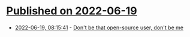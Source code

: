# [Published on 2022-06-19](index.md)

* [2022-06-19, 08:15:41](https://news.ycombinator.com/item?id=31797336) - [Don't be that open-source user, don't be me](https://jacobtomlinson.dev/posts/2022/dont-be-that-open-source-user-dont-be-me/)
